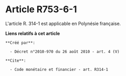 # Article R753-6-1

L'article R. 314-1 est applicable en Polynésie française.

**Liens relatifs à cet article**

	**Créé par**:

	  - Décret n°2010-970 du 26 août 2010 - art. 4 (V)

	**Cite**:

	  - Code monétaire et financier - art. R314-1

